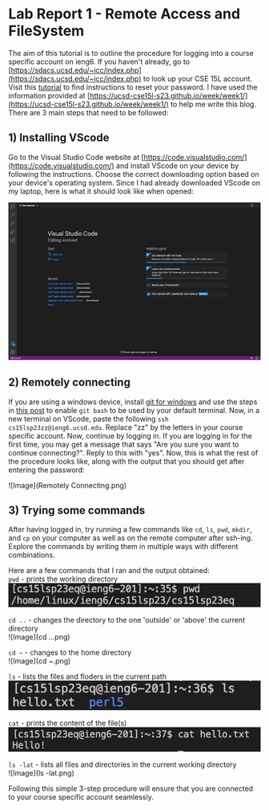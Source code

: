# Lab Report 1 - Remote Access and FileSystem
The aim of this tutorial is to outline the procedure for logging into a course specific account on ieng6. If you haven't already, go to [https://sdacs.ucsd.edu/~icc/index.php](https://sdacs.ucsd.edu/~icc/index.php) to look up your CSE 15L account. Visit this [tutorial](https://drive.google.com/file/d/17IDZn8Qq7Q0RkYMxdiIR0o6HJ3B5YqSW/view) to find instructions to reset your password. I have used the information provided at [https://ucsd-cse15l-s23.github.io/week/week1/](https://ucsd-cse15l-s23.github.io/week/week1/) to help me write this blog. There are 3 main steps that need to be followed:
## 1) Installing VScode
Go to the Visual Studio Code website at [https://code.visualstudio.com/](https://code.visualstudio.com/) and install VScode on your device by following the instructions. Choose the correct downloading option based on your device's operating system. Since I had already downloaded VScode on my laptop, here is what it should look like when opened:

![Image](VScode.png)
## 2) Remotely connecting
If you are using a windows device, install [git for windows](https://stackoverflow.com/questions/42606837/how-do-i-use-bash-on-windows-from-the-visual-studio-code-integrated-terminal/50527994#50527994) and use the steps in [this post](https://stackoverflow.com/questions/42606837/how-do-i-use-bash-on-windows-from-the-visual-studio-code-integrated-terminal/50527994#50527994) to enable ```git bash``` to be used by your default terminal.
Now, in a new terminal on VScode, paste the following ``ssh cs15lsp23zz@ieng6.ucsd.edu``.
Replace "zz" by the letters in your course specific account. Now, continue by logging in. If you are logging in for the first time, you may get a message that says "Are you sure you want to continue connecting?". Reply to this with "yes". Now, this is what the rest of the procedure looks like, along with the output that you should get after entering the password:

![Image](Remotely Connecting.png)
## 3) Trying some commands
After having logged in, try running a few commands like ``cd``, ``ls``, ``pwd``, ``mkdir``, and ``cp`` on your computer as well as on the remote computer after ssh-ing. Explore the commands by writing them in multiple ways with different combinations.

Here are a few commands that I ran and the output obtained:  
``pwd`` - prints the working directory  
![Image](pwd.png)

``cd ..`` - changes the directory to the one 'outside' or 'above' the current directory   
![Image](cd ...png)

``cd ~`` - changes to the home directory  
![Image](cd ~.png)

``ls`` - lists the files and floders in the current path  
![Image](ls.png)

``cat`` - prints the content of the file(s)  
![Image](cat.png)

``ls -lat`` - lists all files and directories in the current working directory  
![Image](ls -lat.png)

Following this simple 3-step procedure will ensure that you are connected to your course specific account seamlessly.
